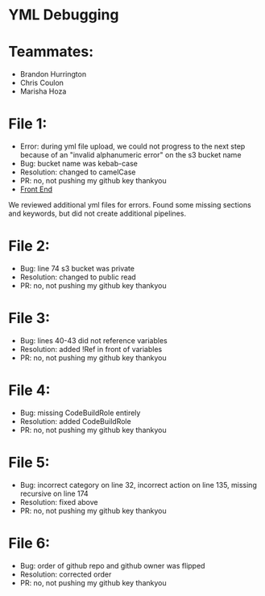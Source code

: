 # YML Debugging

# Teammates:
* Brandon Hurrington
* Chris Coulon
* Marisha Hoza

# File 1:
* Error: during yml file upload, we could not progress to the next step because of an "invalid alphanumeric error" on the s3 bucket name
* Bug: bucket name was kebab-case
* Resolution: changed to camelCase
* PR: no, not pushing my github key thankyou
* [Front End](http://template1-coolreactbucket-qg9efn7xcu76.s3-website-us-west-2.amazonaws.com/)

We reviewed additional yml files for errors. Found some missing sections and keywords, but did not create additional pipelines.

# File 2:
* Bug: line 74 s3 bucket was private
* Resolution: changed to public read
* PR: no, not pushing my github key thankyou

# File 3:
* Bug: lines 40-43 did not reference variables
* Resolution: added !Ref in front of variables
* PR: no, not pushing my github key thankyou

# File 4:
* Bug: missing CodeBuildRole entirely
* Resolution: added CodeBuildRole
* PR: no, not pushing my github key thankyou

# File 5:
* Bug: incorrect category on line 32, incorrect action on line 135, missing recursive on line 174
* Resolution: fixed above
* PR: no, not pushing my github key thankyou

# File 6:
* Bug: order of github repo and github owner was flipped
* Resolution: corrected order
* PR: no, not pushing my github key thankyou
